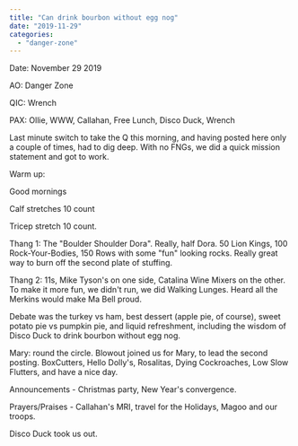 ```yaml
---
title: "Can drink bourbon without egg nog"
date: "2019-11-29"
categories: 
  - "danger-zone"
---
```


Date: November 29 2019

AO: Danger Zone

QIC: Wrench

PAX: Ollie, WWW, Callahan, Free Lunch, Disco Duck, Wrench

Last minute switch to take the Q this morning, and having posted here only a couple of times, had to dig deep. With no FNGs, we did a quick mission statement and got to work.

Warm up:

Good mornings

Calf stretches 10 count

Tricep stretch 10 count.

Thang 1: The "Boulder Shoulder Dora". Really, half Dora. 50 Lion Kings, 100 Rock-Your-Bodies, 150 Rows with some "fun" looking rocks. Really great way to burn off the second plate of stuffing.

Thang 2: 11s, Mike Tyson's on one side, Catalina Wine Mixers on the other. To make it more fun, we didn't run, we did Walking Lunges. Heard all the Merkins would make Ma Bell proud.

Debate was the turkey vs ham, best dessert (apple pie, of course), sweet potato pie vs pumpkin pie, and liquid refreshment, including the wisdom of Disco Duck to drink bourbon without egg nog.

Mary: round the circle. Blowout joined us for Mary, to lead the second posting. BoxCutters, Hello Dolly's, Rosalitas, Dying Cockroaches, Low Slow Flutters, and have a nice day.

Announcements - Christmas party, New Year's convergence.

Prayers/Praises - Callahan's MRI, travel for the Holidays, Magoo and our troops.

Disco Duck took us out.
